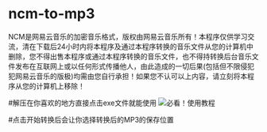 # ncm-to-mp3

NCM是网易云音乐的加密音乐格式，版权由网易云音乐所有！本程序仅供学习交流，清在下载后24小时内将本程序及通过本程序转换的音乐文件从您的计算机中删除，您不得出售本程序或通过本程序转换的音乐文件，也不得持转换后台音乐文件发布在互联网上或以任何形式传播他人，由此造成的一切后果(包括但不限侵犯犯网易云音乐的版极)均需由您自行承担！如果您不认可以上内容，请立刻将本程序从您的计算机上移除！


#解压在你喜欢的地方直接点击exe文件就能使用
![必看！使用教程](https://user-images.githubusercontent.com/88624207/232400908-0a419eff-6def-40c4-a5ec-73662fcb7d0c.jpg)


#点击开始转换后会让你选择转换后的MP3的保存位置
